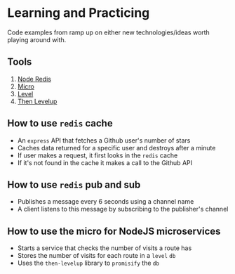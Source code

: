 # Learning and Practicing
Code examples from ramp up on either new technologies/ideas worth playing around with.

## Tools
1.  [Node Redis](https://github.com/NodeRedis/node_redis)
2. [Micro](https://github.com/zeit/micro)
3. [Level](https://www.npmjs.com/package/level)
4. [Then Levelup](https://www.npmjs.com/package/then-levelup)

## How to use `redis` cache
- An `express` API that fetches a Github user's number of stars
- Caches data returned for a specific user and destroys after a minute
- If user makes a request, it first looks in the `redis` cache
- If it's not found in the cache it makes a call to the Github API

## How to use `redis` pub and sub
- Publishes a message every 6 seconds using a channel name
- A client listens to this message by subscribing to the publisher's channel

## How to use the micro for NodeJS microservices
- Starts a service that checks the number of visits a route has
- Stores the number of visits for each route in a `level` `db`
- Uses the `then-levelup` library to `promisify` the `db`

